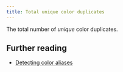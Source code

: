 ```yaml
---
title: Total unique color duplicates
---
```


The total number of _unique_ color duplicates.

## Further reading

- [Detecting color aliases](/blog/detecting-color-aliases)
